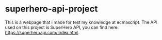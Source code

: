 # superhero-api-project
This is a webpage that i made for test my knowledge at ecmascript. The API used on this project is SuperHero API, you can find here: https://superheroapi.com/index.html.
